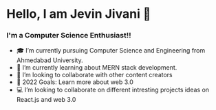 # Hello, I am Jevin Jivani 👋 

### I'm a Computer Science Enthusiast!!

- 🎓 I’m currently pursuing Computer Science and Engineering from Ahmedabad University.
- 🌱 I’m currently learning about MERN stack development.
- 👯 I’m looking to collaborate with other content creators
- 👤 2022 Goals: Learn more about web 3.0
- 💻 I’m looking to collaborate on different intresting projects ideas on React.js and web 3.0

